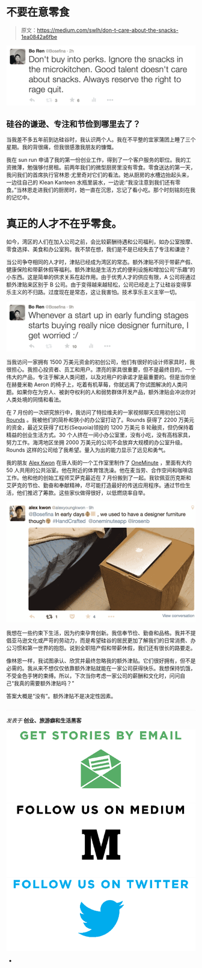 # 不要在意零食

> 原文：<https://medium.com/swlh/don-t-care-about-the-snacks-1ea0842a6fbe>

![](img/0dee46edde7ab8a46d45cc89a2e1885d.png)

## 硅谷的谦逊、专注和节俭到哪里去了？

当我差不多五年前到达硅谷时，我认识两个人。我在不平整的宜家蒲团上睡了三个星期。我的背很痛，但我很感激我朋友的慷慨。

我在 sun run 申请了我的第一份创业工作，得到了一个客户服务的职位。我的工资微薄，勉强够付房租。前两年我们的微型厨房里没有零食。零食送达的第一天，我问我们的首席执行官林恩·尤里奇对它们的看法。她从厨房的水槽边抬起头来，一边往自己的 Klean Kanteen 水瓶里装水，一边说:“我没注意到我们还有零食。”当林恩走进我们的厨房时，她一直在沉思，忘记了看小吃。那个时刻铭刻在我的记忆中。

# **真正的人才不在乎零食。**

如今，湾区的人们在加入公司之前，会比较薪酬待遇和公司福利，如办公室按摩、零食选择、美食和办公室狗。我不禁在想，我们是不是已经失去了专注和谦逊？

当公司争夺相同的人才时，津贴已经成为湾区的常态。额外津贴不同于带薪产假、健康保险和带薪休假等福利。额外津贴是生活方式的便利设施和增加公司“乐趣”的小东西。这是简单的供求关系在起作用。由于优秀人才的供应有限，A 公司将通过额外津贴来区别于 B 公司。由于变得越来越轻松，公司已经走上了让硅谷变得享乐主义的不归路。过度现在是常态，这让我害怕。技术享乐主义主宰一切。

![](img/48aec052e147aa289011fbc04276798b.png)

当我访问一家拥有 1500 万美元资金的初创公司，他们有很好的设计师家具时，我很担心。我担心投资者、员工和用户。漂亮的家具很重要，但不是最终目的。一个伟大的产品，专注于解决人类问题，以及对用户的承诺才是最重要的。但是当你坐在赫曼米勒 Aeron 的椅子上，吃着有机草莓，你就远离了你试图解决的人类问题。如果你在为穷人、被剥夺权利的人和弱势群体开发产品，额外津贴会冲淡你对人类处境的同情和看法。

在 7 月份的一次研究旅行中，我访问了特拉维夫的一家视频聊天应用初创公司 [Rounds](https://www.rounds.com/) 。我被他们的简朴和狭小的办公室打动了。Rounds 获得了 2200 万美元的资金，最近又获得了红杉(Sequoia)领投的 1200 万美元 B 轮融资，但仍保持着精益的创业生活方式。30 个人挤在一间小办公室里，没有小吃，没有高档家具，努力工作。海湾地区坐拥 2000 万美元的公司不会放弃大规模的办公室升级。Rounds 这样的公司给了我希望。量入为出的能力显示了远见和勇气。

我的朋友 [Alex Kwon](https://twitter.com/alexyoungkwon) 在唐人街的一个工作室里制作了 [OneMinute](http://oneminute.me/) ，里面有大约 50 人共用的公共浴室。他在附近的体育馆洗澡。他在麦当劳、合作空间和咖啡店工作。他和他的创始工程师艾萨克最近在 7 月份搬到了一起。我钦佩亚历克斯和艾萨克的节俭、勤奋和奉献精神，尽可能打造最好的传送应用程序。通过节俭生活，他们推迟了筹款。这些家伙做得很好，以低燃烧率自举。

![](img/5a25ea24ff163ad8bd181bcbcf105d9d.png)

我想在一些约束下生活，因为约束孕育创新。我信奉节俭、勤奋和品格。我并不提倡亚马逊文化或严苛的劳动力，而是希望硅谷的居民更加了解我们的日常消费、办公习惯和第一世界的抱怨。说到全职陪产假和带薪休假，我们还有很长的路要走。

像林恩一样，我试图承认、欣赏并最终忽略我的额外津贴。它们很好拥有，但不是必需的。我从来不想仅仅依靠额外津贴就能在一家公司获得快乐。我想保持饥饿，不受金色手铐的束缚。所以，下次当你考虑一家公司的薪酬和文化时，问问自己“我真的需要额外津贴吗？”

答案大概是“没有”。额外津贴不是决定性因素。

![](img/c1192ebad88d6b1fc6ae1d6a2bc61154.png)

*发表于* **创业、旅游癖和生活黑客**

[![](img/de26c089e79a3a2a25d2b750ff6db50f.png)](http://supply.us9.list-manage.com/subscribe?u=310af6eb2240d299c7032ef6c&id=d28d8861ad)[![](img/f47a578114e0a96bdfabc3a5400688d5.png)](https://blog.growth.supply/)[![](img/c1351daa9c4f0c8ac516addb60c82f6b.png)](https://twitter.com/swlh_)

-